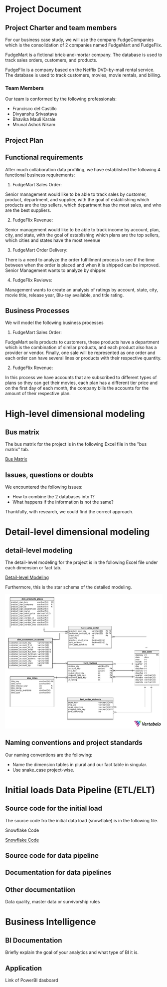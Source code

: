 # Project Document

## Project Charter and team members

For our business case study, we will use the company FudgeCompanies which is the consolidation of 2 companies named FudgeMart and FudgeFlix. 

FudgeMart is a fictional brick-and-mortar company. The database is used to track sales orders, customers, and products.

FudgeFlix is a company based on the Netflix DVD-by-mail rental service. The database is used to track customers, movies, movie rentals, and billing.


### Team Members

Our team is conformed by the following professionals:
- Francisco del Castillo
- Divyanshu Srivastava
- Bhavika Mauli Karale
- Mrunal Ashok Nikam

## Project Plan

## Functional requirements
After much collaboration data profiling, we have established the following 4 functional business requirements:

1. FudgeMart Sales Order:
   
Senior management would like to be able to track sales by customer, product, department, and supplier, with the goal of establishing which products are the top sellers, which department has the most sales, and who are the best suppliers. 

2. FudgeFlix Revenue:

Senior management would like to be able to track income by account, plan, city, and state, with the goal of establishing which plans are the top sellers, which cities and states have the most revenue 

3. FudgeMart Order Delivery:

There is a need to analyze the order fulfillment process to see if the time between when the order is placed and when it is shipped can be improved. Senior Management wants to analyze by shipper.

4. FudgeFlix Reviews:
   
Management wants to create an analysis of ratings by account, state, city, movie title, release year, Blu-ray available, and title rating.

## Business Processes

We will model the following business processes 
1. FudgeMart Sales Order:

FudgeMart sells products to customers, these products have a department which is the combination of similar products, and each product also has a provider or vendor. Finally, one sale will be represented as one order and each order can have several lines or products with their respective quantity. 

2. FudgeFlix Revenue:

In this process we have accounts that are subscribed to different types of plans so they can get their movies, each plan has a different tier price and on the first day of each month, the company bills the accounts for the amount of their respective plan. 

# High-level dimensional modeling
## Bus matrix

The bus matrix for the project is in the following Excel file in the "bus matrix" tab.

[Bus Matrix](Dimensional-Modeling-Workbook.xlsx)

## Issues, questions or doubts

We encountered the following issues:
- How to combine the 2 databases into 1?
- What happens if the information is not the same?

Thankfully, with research, we could find the correct approach. 

# Detail-level dimensional modeling
## detail-level modeling
The detail-level modeling for the project is in the following Excel file under each dimension or fact tab. 

[Detail-level Modeling](Dimensional-Modeling-Workbook.xlsx)

Furthermore, this is the star schema of the detailed modeling. 

![Detail-modeling](./Detail_data_modeling-2024-04-06_16-21.png)


## Naming conventions and project standards

Our naming conventions are the following:
- Name the dimension tables in plural and our fact table in singular.
- Use snake_case project-wise.


# Initial loads Data Pipeline (ETL/ELT)
## Source code for the initial load

The source code fro the initial data load (snowflake) is in the following file.

Snowflake Code

[Snowflake Code](Snowflake-code.txt)

## Source code for data pipeline

## Documentation for data pipelines
## Other documentatiion
Data quality, master data or survivorship rules

# Business Intelligence
## BI Documentation
Briefly explain the goal of your analytics and what type of BI it is.
## Application
Link of PowerBI dasboard
